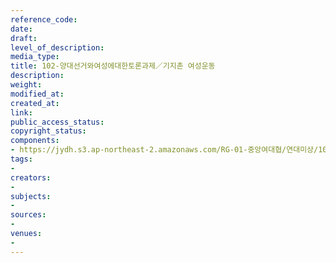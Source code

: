```yaml
---
reference_code: 
date: 
draft: 
level_of_description: 
media_type: 
title: 102-양대선거와여성에대한토론과제／기지촌 여성운동
description: 
weight: 
modified_at: 
created_at: 
link: 
public_access_status: 
copyright_status: 
components:
- https://jydh.s3.ap-northeast-2.amazonaws.com/RG-01-중앙여대협/연대미상/102-양대선거와여성에대한토론과제／기지촌+여성운동.pdf
tags:
- 
creators:
- 
subjects:
- 
sources:
- 
venues:
- 
---
```

